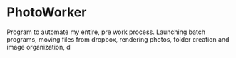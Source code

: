 # PhotoWorker
Program to automate my entire, pre work process. Launching batch programs, moving files from dropbox, rendering photos, folder creation and image organization, d 

